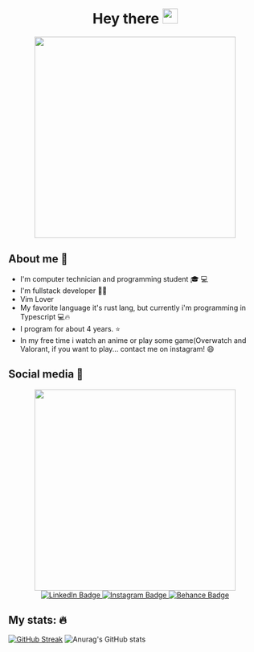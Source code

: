 <div align="center" markdown="1"> 
<h1> Hey there 
      <img src="https://media.giphy.com/media/hvRJCLFzcasrR4ia7z/giphy.gif" width="30px"/> </h1> 
</div>
<div align="center" markdown="2">
      <img src="https://media0.giphy.com/media/137EaR4vAOCn1S/giphy.gif" width="400"/>
</div>

## About me :jack_o_lantern:
- I'm computer technician and programming student :mortar_board: :computer:
- I'm fullstack developer :woman_technologist:
- Vim Lover 
- My favorite language it's rust lang, but currently i'm programming in Typescript :computer::fire:
- I program for about 4 years. :star:
- In my free time i watch an anime or play some game(Overwatch and Valorant, if you want to play... contact me on instagram! :smile:
## Social media :pushpin:
<div id="header" align="center">
      <img src="https://media4.giphy.com/media/124qRETioFNtPG/giphy.gif" width="400"/>
    </div>
    <div id="badges" align="center" >
      <a href="https://www.linkedin.com/in/kaylane-santos07/">
        <img src="https://img.shields.io/badge/LinkedIn-blue?style=for-the-badge&logo=linkedin&logoColor=white" alt="LinkedIn Badge"/>
      </a>
       <a href="https://www.instagram.com/santos_afk/">
        <img src="https://img.shields.io/badge/Instagram-blue?style=for-the-badge&logo=instagram&logoColor=white" alt="Instagram Badge"/>
      </a>
      </a>
       <a href="https://www.behance.net/kaylanesantos3">
        <img src="https://img.shields.io/badge/Behance-blue?style=for-the-badge&logo=behance&logoColor=white" alt="Behance Badge"/>
      </a>
    </div>

## My stats: :fire:
[![GitHub Streak](https://github-readme-streak-stats.herokuapp.com?user=EveK0&theme=prussian&hide_border=true&border_radius=4.7)](https://git.io/streak-stats)
![Anurag's GitHub stats](https://github-readme-stats.vercel.app/api?username=EveK0&show_icons=true&theme=tokyonight&hide_border=true&include_all_commits=true&custom_title=Myﾠactivityﾠcurrently)
